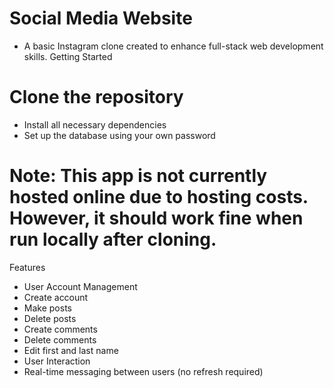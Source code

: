 # Social Media Website
- A basic Instagram clone created to enhance full-stack web development skills.
Getting Started

# Clone the repository
- Install all necessary dependencies
- Set up the database using your own password

# Note: This app is not currently hosted online due to hosting costs. However, it should work fine when run locally after cloning.
Features

- User Account Management
- Create account
- Make posts
- Delete posts
- Create comments
- Delete comments
- Edit first and last name
- User Interaction
- Real-time messaging between users (no refresh required)

